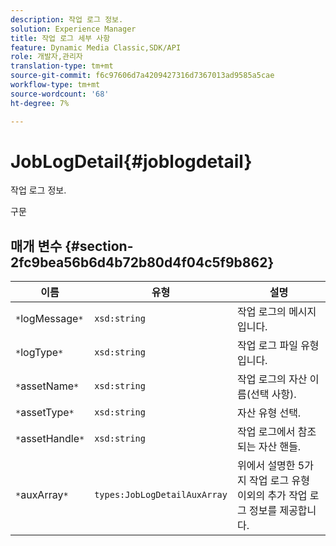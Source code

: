 ```yaml
---
description: 작업 로그 정보.
solution: Experience Manager
title: 작업 로그 세부 사항
feature: Dynamic Media Classic,SDK/API
role: 개발자,관리자
translation-type: tm+mt
source-git-commit: f6c97606d7a4209427316d7367013ad9585a5cae
workflow-type: tm+mt
source-wordcount: '68'
ht-degree: 7%

---
```



# JobLogDetail{#joblogdetail}

작업 로그 정보.

구문

## 매개 변수 {#section-2fc9bea56b6d4b72b80d4f04c5f9b862}

| 이름 | 유형 | 설명 |
|---|---|---|
| `*`logMessage`*` | `xsd:string` | 작업 로그의 메시지입니다. |
| `*`logType`*` | `xsd:string` | 작업 로그 파일 유형입니다. |
| `*`assetName`*` | `xsd:string` | 작업 로그의 자산 이름(선택 사항). |
| `*`assetType`*` | `xsd:string` | 자산 유형 선택. |
| `*`assetHandle`*` | `xsd:string` | 작업 로그에서 참조되는 자산 핸들. |
| `*`auxArray`*` | `types:JobLogDetailAuxArray` | 위에서 설명한 5가지 작업 로그 유형 이외의 추가 작업 로그 정보를 제공합니다. |

